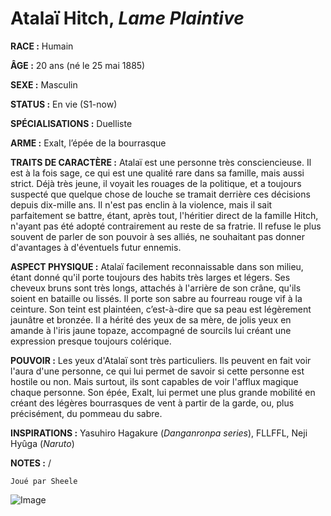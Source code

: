 # Atalaï Hitch, *Lame Plaintive*

**RACE :** Humain

**ÂGE :** 20 ans (né le 25 mai 1885)

**SEXE :** Masculin

**STATUS :** En vie (S1-now)

**SPÉCIALISATIONS :** Duelliste

**ARME :** Exalt, l’épée de la bourrasque 

**TRAITS DE CARACTÈRE :** Atalaï est une personne très consciencieuse. Il est à la fois sage, ce qui est une qualité rare dans sa famille, mais aussi strict. Déjà très jeune, il voyait les rouages de la politique, et a toujours suspecté que quelque chose de louche se tramait derrière ces décisions depuis dix-mille ans. Il n'est pas enclin à la violence, mais il sait parfaitement se battre, étant, après tout, l'héritier direct de la famille Hitch, n'ayant pas été adopté contrairement au reste de sa fratrie. Il refuse le plus souvent de parler de son pouvoir à ses alliés, ne souhaitant pas donner d'avantages à d'éventuels futur ennemis.

**ASPECT PHYSIQUE :** Atalaï facilement reconnaissable dans son milieu, étant donné qu'il porte toujours des habits très larges et légers. Ses cheveux bruns sont très longs, attachés à l'arrière de son crâne, qu'ils soient en bataille ou lissés. Il porte son sabre au fourreau rouge vif à la ceinture. Son teint est plaintéen, c’est-à-dire que sa peau est légèrement jaunâtre et bronzée. Il a hérité des yeux de sa mère, de jolis yeux en amande à l'iris jaune topaze, accompagné de sourcils lui créant une expression presque toujours colérique.

**POUVOIR :** Les yeux d'Atalaï sont très particuliers. Ils peuvent en fait voir l'aura d'une personne, ce qui lui permet de savoir si cette personne est hostile ou non. Mais surtout, ils sont capables de voir l'afflux magique chaque personne. Son épée, Exalt, lui permet une plus grande mobilité en créant des légères bourrasques de vent à partir de la garde, ou, plus précisément, du pommeau du sabre.

**INSPIRATIONS :** Yasuhiro Hagakure (*Danganronpa series*), FLLFFL, Neji Hyûga (*Naruto*)

**NOTES :** /

`Joué par Sheele`

![Image](https://share.alkanife.fr/bna.png)



